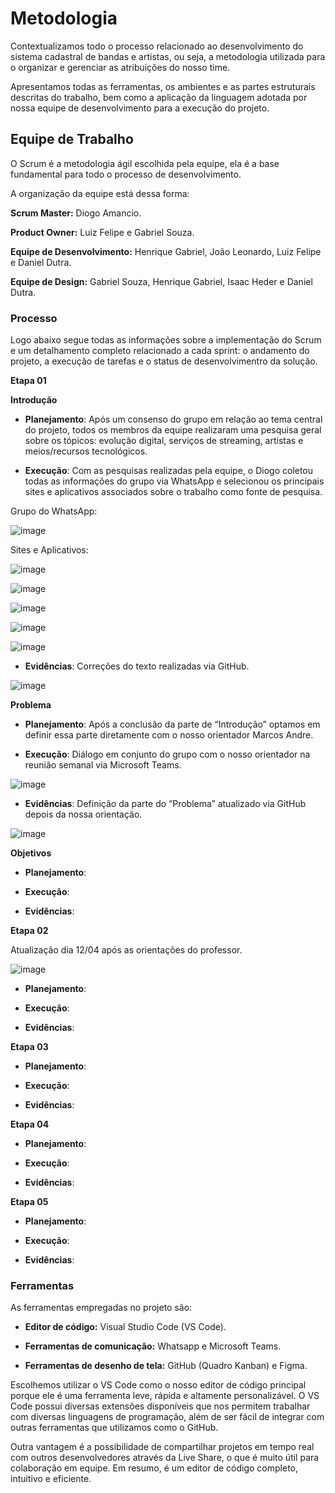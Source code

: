 
# Metodologia 

Contextualizamos todo o processo relacionado ao desenvolvimento do sistema cadastral de bandas e artistas, ou seja, a metodologia utilizada para o organizar e gerenciar as atribuições do nosso time. 

Apresentamos todas as ferramentas, os ambientes e as partes estruturais descritas do trabalho, bem como a aplicação da linguagem adotada por nossa equipe de desenvolvimento para a execução do projeto.


## Equipe de Trabalho

O Scrum é a metodologia ágil escolhida pela equipe, ela é a base fundamental para todo o processo de desenvolvimento.

A organização da equipe está dessa forma:

**Scrum Master:** Diogo Amancio.

**Product Owner:** Luiz Felipe e Gabriel Souza.

**Equipe de Desenvolvimento:** Henrique Gabriel, João Leonardo, Luiz Felipe e Daniel Dutra.

**Equipe de Design:** Gabriel Souza, Henrique Gabriel, Isaac Heder e Daniel Dutra.

### Processo

Logo abaixo segue todas as informações sobre a implementação do Scrum e um detalhamento completo relacionado a cada sprint: o andamento do projeto, a execução de tarefas e o status de desenvolvimentro da solução.

**Etapa 01**

**Introdução**

-	**Planejamento**: Após um consenso do grupo em relação ao tema central do projeto, todos os membros da equipe realizaram uma pesquisa geral sobre os tópicos: evolução digital, serviços de streaming, artistas e meios/recursos tecnológicos.

-	**Execução**: Com as pesquisas realizadas pela equipe, o Diogo coletou todas as informações do grupo via WhatsApp e selecionou os principais sites e aplicativos associados sobre o trabalho como fonte de pesquisa.

Grupo do WhatsApp:

![image](https://user-images.githubusercontent.com/126628545/232055458-e125368a-6e72-4a32-9709-5baf84631251.png)

Sites e Aplicativos:

![image](https://user-images.githubusercontent.com/126628545/232055739-fdbdfa99-b973-4a85-9ac9-27a46eaba619.png)

![image](https://user-images.githubusercontent.com/126628545/232055843-927a932a-9b50-41aa-bdb2-26fb188cba21.png)

![image](https://user-images.githubusercontent.com/126628545/232055887-0d105deb-3261-40ba-aee9-20f8b4c9cc87.png)

![image](https://user-images.githubusercontent.com/126628545/232055927-32f19b76-0f08-47a8-8d06-303d2ad788f7.png)

![image](https://user-images.githubusercontent.com/126628545/232056007-3661c1cf-22ee-4e21-bf9a-12655cf7a81a.png)

-	**Evidências**: Correções do texto realizadas via GitHub.

![image](https://user-images.githubusercontent.com/126628545/232056374-931f3ae8-5aa5-4314-928f-fad764cd3912.png)

**Problema**

-	**Planejamento**: Após a conclusão da parte de “Introdução” optamos em definir essa parte diretamente com o nosso orientador Marcos Andre.
	
-	**Execução**: Diálogo em conjunto do grupo com o nosso orientador na reunião semanal via Microsoft Teams.

![image](https://user-images.githubusercontent.com/126628545/232062409-f7b733fa-a62b-44fb-8f3b-3341465df6a8.png)

-	**Evidências**: Definição da parte do “Problema” atualizado via GitHub depois da nossa orientação.

![image](https://user-images.githubusercontent.com/126628545/232063475-4299ee9c-4d53-42ca-9a10-1ee69bfd1eb0.png)

**Objetivos**

-	**Planejamento**:

-	**Execução**:

-	**Evidências**:




**Etapa 02**

Atualização dia 12/04 após as orientações do professor.

![image](https://user-images.githubusercontent.com/126628545/231555578-119251e0-a2c7-481c-9a00-664ca0687426.png)

-	**Planejamento**:

-	**Execução**:

-	**Evidências**:

**Etapa 03**

-	**Planejamento**:

-	**Execução**:

-	**Evidências**:

**Etapa 04**

-	**Planejamento**:

-	**Execução**:

-	**Evidências**:

**Etapa 05**

-	**Planejamento**:

-	**Execução**:

-	**Evidências**:

### Ferramentas 

As ferramentas empregadas no projeto são:

- **Editor de código:** Visual Studio Code (VS Code).

- **Ferramentas de comunicação:** Whatsapp e Microsoft Teams.

- **Ferramentas de desenho de tela:** GitHub (Quadro Kanban) e Figma. 

Escolhemos utilizar o VS Code como o nosso editor de código principal porque ele é uma ferramenta leve, rápida e altamente personalizável. O VS Code possui diversas extensões disponíveis que nos permitem trabalhar com diversas linguagens de programação, além de ser fácil de integrar com outras ferramentas que utilizamos como o GitHub. 

Outra vantagem é a possibilidade de compartilhar projetos em tempo real com outros desenvolvedores através da Live Share, o que é muito útil para colaboração em equipe. Em resumo, é um editor de código completo, intuitivo e eficiente.
